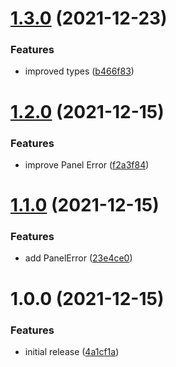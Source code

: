 # [1.3.0](https://github.com/panels-land/utils/compare/v1.2.0...v1.3.0) (2021-12-23)


### Features

* improved types ([b466f83](https://github.com/panels-land/utils/commit/b466f8344622f8db542bf6bb1450f8d06a3328ca))

# [1.2.0](https://github.com/panels-land/utils/compare/v1.1.0...v1.2.0) (2021-12-15)


### Features

* improve Panel Error ([f2a3f84](https://github.com/panels-land/utils/commit/f2a3f840e00fe0bb167aefc736960f35023e26b3))

# [1.1.0](https://github.com/panels-land/utils/compare/v1.0.0...v1.1.0) (2021-12-15)


### Features

* add PanelError ([23e4ce0](https://github.com/panels-land/utils/commit/23e4ce0c6e5af5ca3685021d6b70e515bac85fb5))

# 1.0.0 (2021-12-15)


### Features

* initial release ([4a1cf1a](https://github.com/panels-land/utils/commit/4a1cf1aaee0d5c156bc68f56395f15c095927cb0))
